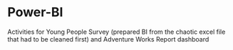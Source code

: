 # Power-BI
Activities for Young People Survey (prepared BI from the chaotic excel file that had to be cleaned first) and Adventure Works Report dashboard
